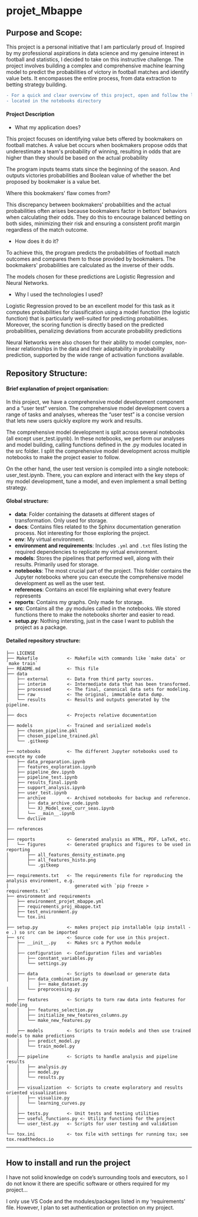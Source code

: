 projet_Mbappe
==============================

Purpose and Scope:
-------------------
This project is a personal initiative that I am particularly proud of. Inspired by my professional aspirations in data science and my genuine interest in football and statistics, I decided to take on this instructive challenge. The project involves building a complex and comprehensive machine learning model to predict the probabilities of victory in football matches and identify value bets. It encompasses the entire process, from data extraction to betting strategy building.

```diff
- For a quick and clear overview of this project, open and follow the little tutorial in the user_test.ipynb file,
- located in the notebooks directory 
```
 
#### Project Description

- What my application does?

This project focuses on identifying value bets offered by bookmakers on football matches. A value bet occurs when bookmakers propose odds that underestimate a team's probability of winning, resulting in odds that are higher than they should be based on the actual probability

The program inputs teams stats since the beginning of the season. And outputs victories probabilities and Boolean value of whether the bet proposed by bookmaker is a value bet.

Where this bookmakers' flaw comes from?

This discrepancy between bookmakers' probabilities and the actual probabilities often arises because bookmakers factor in bettors' behaviors when calculating their odds. They do this to encourage balanced betting on both sides, minimizing their risk and ensuring a consistent profit margin regardless of the match outcome.
 

- How does it do it?

To achieve this, the program predicts the probabilities of football match outcomes and compares them to those provided by bookmakers. The bookmakers' probabilities are calculated as the inverse of their odds.

The models chosen for these predictions are Logistic Regression and Neural Networks.


- Why I used the technologies I used?

Logistic Regression proved to be an excellent model for this task as it computes probabilities for classification using a model function (the logistic function) that is particularly well-suited for predicting probabilities. Moreover, the scoring function is directly based on the predicted probabilities, penalizing deviations from accurate probability predictions

Neural Networks were also chosen for their ability to model complex, non-linear relationships in the data and their adaptability in probability prediction, supported by the wide range of activation functions available.

 
Repository Structure:
-----------------------

#### Brief explanation of project organisation:
In this project, we have a comprehensive model development component and a “user test” version. The comprehensive model development covers a range of tasks and analyses, whereas the “user test” is a concise version that lets new users quickly explore my work and results.

The comprehensive model development is split across several notebooks (all except user_test.ipynb). In these notebooks, we perform our analyses and model building, calling functions defined in the .py modules located in the src folder. I split the comprehensive model development across multiple notebooks to make the project easier to follow.

On the other hand, the user test version is compiled into a single notebook: user_test.ipynb. There, you can explore and interact with the key steps of my model development, tune a model, and even implement a small betting strategy.

#### Global structure:

- **data**: Folder containing the datasets at different stages of transformation. Only used for storage.
- **docs**: Contains files related to the Sphinx documentation generation process. Not interesting for those exploring the project.
- **env**: My virtual environment.
- **environment and requirements**: Includes `.yml` and `.txt` files listing the required dependencies to replicate my virtual environment.
- **models**: Stores the pipelines that performed well, along with their results. Primarily used for storage.
- **notebooks**: The most crucial part of the project. This folder contains the Jupyter notebooks where you can execute the comprehensive model development as well as the user test.
- **references**: Contains an excel file explaining what every feature represents
- **reports**: Contains my graphs. Only made for storage.
- **src**: Contains all the .py modules called in the notebooks. We stored functions there to make the notebooks shorter and easier to read.
- **setup.py**: Nothing intersting, just in the case I want to publish the project as a package.

#### Detailed repository structure:
    ├── LICENSE
    ├── Makefile           <- Makefile with commands like `make data` or `make train`
    ├── README.md          <- This file
    ├── data
    │   ├── external       <- Data from third party sources.
    │   ├── interim        <- Intermediate data that has been transformed.
    │   ├── processed      <- The final, canonical data sets for modeling.
    │   ├── raw            <- The original, immutable data dump.
    │   └── results        <- Results and outputs generated by the pipeline.
    │
    ├── docs               <- Projects relative documentation
    │
    ├── models             <- Trained and serialized models
    │   ├── chosen_pipeline.pkl
    │   ├── chosen_pipeline_trained.pkl
    │   └── .gitkeep       
    │
    ├── notebooks          <- The different Jupyter notebooks used to execute my code
    │   ├── data_preparation.ipynb
    │   ├── features_exploration.ipynb
    │   ├── pipeline_dev.ipynb
    │   ├── pipeline_test.ipynb
    │   ├── results_final.ipynb
    │   ├── support_analysis.ipynb
    │   ├── user_test.ipynb
    │   ├── archive        <- Archived notebooks for backup and reference.
    │   │   ├── data_archive_code.ipynb
    │   │   └── X)_Model_exec_curr_seas.ipynb
    │   │   └── __main__.ipynb
    │   └── dvclive 
    │
    ├── references  
    │
    ├── reports            <- Generated analysis as HTML, PDF, LaTeX, etc.
    │   └── figures        <- Generated graphics and figures to be used in reporting
    │       ├── all_features_density_estimate.png
    │       ├── all_features_histo.png
    │       └── .gitkeep
    │
    ├── requirements.txt   <- The requirements file for reproducing the analysis environment, e.g.
    │                         generated with `pip freeze > requirements.txt`
    ├── environment and requirements
    │   ├── environment_projet_mbappe.yml
    │   ├── requirements_proj_mbappe.txt
    │   ├── test_environment.py
    │   └── tox.ini
    │
    ├── setup.py           <- makes project pip installable (pip install -e .) so src can be imported
    ├── src                <- Source code for use in this project.
    │   ├── __init__.py    <- Makes src a Python module
    │   │
    │   ├── configuration  <- Configuration files and variables
    │   │   ├── constant_variables.py
    │   │   └── settings.py
    │   │
    │   ├── data           <- Scripts to download or generate data
    │   │   ├── data_combination.py
        │   │   ├── make_dataset.py
    │   │   └── preprocessing.py
    │   │
    │   ├── features       <- Scripts to turn raw data into features for modeling
    │   │   ├── features_selection.py
    │   │   ├── initialize_new_features_columns.py
    │   │   └── make_new_features.py
    │   │
    │   ├── models         <- Scripts to train models and then use trained models to make predictions
    │   │   ├── predict_model.py
    │   │   └── train_model.py
    │   │
    │   ├── pipeline       <- Scripts to handle analysis and pipeline results
    │   │   ├── analysis.py
    │   │   ├── model.py
    │   │   └── results.py
    │   │
    │   ├── visualization  <- Scripts to create exploratory and results oriented visualizations
    │   │   ├── visualize.py
    │   │   └── learning_curves.py
    │   │
    │   ├── tests.py       <- Unit tests and testing utilities
    │   ├── useful_functions.py <- Utility functions for the project
    │   └── user_test.py   <- Scripts for user testing and validation
    │
    └── tox.ini            <- tox file with settings for running tox; see tox.readthedocs.io



--------

How to install and run the project
----------------------------------
I have not solid knowledge on code’s surrounding tools and executors, so I do not know it there are specific software or others required for my project…

I only use VS Code and the modules/packages listed in my ‘requirements’ file. However, I plan to set authentication or protection on my project.
